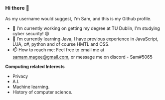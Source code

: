 ### Hi there 👋
As my username would suggest, I'm Sam, and this is my Github profile.

- 🔭 I’m currently working on getting my degree at TU Dublin, I'm studying cyber security! 😄
- 🌱 I’m currently learning Java, I have previous experience in JavaScript, LUA, c#, python and of course HMTL and CSS.
- 📫 How to reach me: Feel free to email me at samam.magee@gmail.com, or message me on discord - Sam#5065

**Computing related Interests**
- Privacy
- A.I.
- Machine learning.
- History of computer science.
<!--
**Im-Sam/Im-Sam** is a ✨ _special_ ✨ repository because its `README.md` (this file) appears on your GitHub profile.

Here are some ideas to get you started:

- 🔭 I’m currently working on ...
- 🌱 I’m currently learning ...
- 👯 I’m looking to collaborate on ...
- 🤔 I’m looking for help with ...
- 💬 Ask me about ...
- 📫 How to reach me: ...
- 😄 Pronouns: ...
- ⚡ Fun fact: ...
-->
